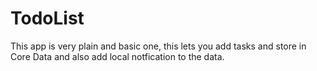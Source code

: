 # TodoList
This app is very plain and basic one, this lets you add tasks and store in Core Data and also add local notfication to the data.

